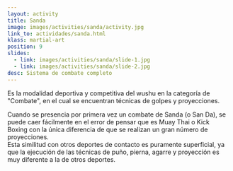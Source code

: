 ```yaml
---
layout: activity
title: Sanda
image: images/activities/sanda/activity.jpg
link_to: actividades/sanda.html
klass: martial-art
position: 9
slides:
  - link: images/activities/sanda/slide-1.jpg
  - link: images/activities/sanda/slide-2.jpg
desc: Sistema de combate completo
---
```

<p>Es la modalidad deportiva y competitiva del wushu en la categoría de
"Combate", en el cual se encuentran técnicas de golpes y proyecciones.</p>

<p>Cuando se presencia por primera vez un combate de Sanda (o San Da), se puede caer
fácilmente en el error de pensar que es Muay Thai o Kick Boxing con la única
diferencia de que se realizan un gran número de proyecciones.<br />
Esta similitud con otros deportes de contacto es puramente superficial, ya que la ejecución de
las técnicas de puño, pierna, agarre y proyección es muy diferente a la de otros
deportes.</p>
